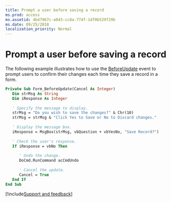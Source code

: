 ```yaml
---
title: Prompt a user before saving a record
ms.prod: access
ms.assetid: 4b47967c-a043-cc8a-774f-1df0b529f29b
ms.date: 09/25/2018
localization_priority: Normal
---
```



# Prompt a user before saving a record

The following example illustrates how to use the [BeforeUpdate](../../../api/Access.Form.BeforeUpdate(even).md) event to prompt users to confirm their changes each time they save a record in a form.


```vb
Private Sub Form_BeforeUpdate(Cancel As Integer) 
   Dim strMsg As String 
   Dim iResponse As Integer 
 
   ' Specify the message to display. 
   strMsg = "Do you wish to save the changes?" & Chr(10) 
   strMsg = strMsg & "Click Yes to Save or No to Discard changes." 
 
   ' Display the message box. 
   iResponse = MsgBox(strMsg, vbQuestion + vbYesNo, "Save Record?") 
    
   ' Check the user's response. 
   If iResponse = vbNo Then 
    
      ' Undo the change. 
      DoCmd.RunCommand acCmdUndo 
 
      ' Cancel the update. 
      Cancel = True 
   End If 
End Sub
```

[!include[Support and feedback](~/includes/feedback-boilerplate.md)]
